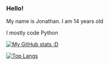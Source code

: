 ### Hello!
My name is Jonathan. I am 14 years old

I mostly code Python

[![My GitHub stats :D](https://github-readme-stats.vercel.app/api?username=Un10ck3d)](https://github.com/Un1X-UNDERSCORE)

[![Top Langs](https://github-readme-stats.vercel.app/api/top-langs/?username=Un10ck3d&show_icons=true&theme=radical)](https://github.com/anuraghazra/github-readme-stats)

